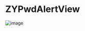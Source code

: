 # ZYPwdAlertView
![image](http://github.com/lyjl1025822032/ZYPwdAlertView/raw/master/ZYPwdAlertView/ZYPwdAlertView/image/5.59.25.png)
